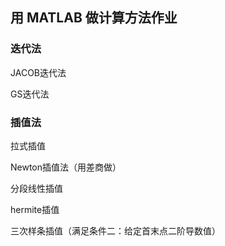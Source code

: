 ## 用 MATLAB 做计算方法作业

### 迭代法

JACOB迭代法

GS迭代法  

### 插值法

拉式插值  

Newton插值法（用差商做） 

分段线性插值

hermite插值  

三次样条插值（满足条件二：给定首末点二阶导数值）
